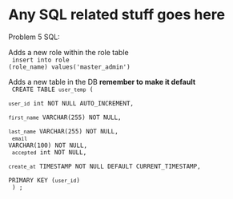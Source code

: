 # Any SQL related stuff goes here

Problem 5 SQL:

Adds a new role within the role table <br>
<code>
insert into role (role_name) values('master_admin')
</code> <br>

Adds a new table in the DB **remember to make it default** <br>
<code>
    CREATE TABLE `user_temp` (<br>
    `user_id` int NOT NULL AUTO_INCREMENT,<br>
    `first_name` VARCHAR(255) NOT NULL,<br>
    `last_name` VARCHAR(255) NOT NULL,<br>
    `email` VARCHAR(100) NOT NULL,<br>
    `accepted` int NOT NULL,<br>
    `create_at` TIMESTAMP NOT NULL DEFAULT CURRENT_TIMESTAMP,<br>
    PRIMARY KEY (`user_id`)<br>
    ) ;
</code>
